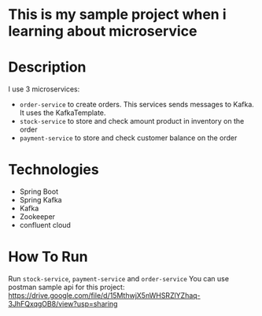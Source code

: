 # This is my sample project when i learning about microservice
# Description
I use 3 microservices: 
- `order-service` to create orders. This services sends messages to Kafka. It uses the KafkaTemplate.
- `stock-service` to store and check amount product in inventory on the order
- `payment-service` to store and check customer balance on the order

# Technologies
- Spring Boot
- Spring Kafka
- Kafka
- Zookeeper
- confluent cloud

# How To Run
Run `stock-service`, `payment-service` and `order-service`
You can use postman sample api for this project:
https://drive.google.com/file/d/15MthwjX5nWHSRZlYZhaq-3JhFQxqgOB8/view?usp=sharing
